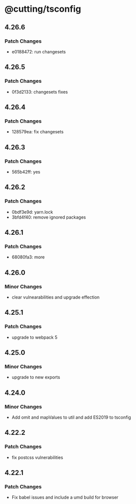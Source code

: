 # @cutting/tsconfig

## 4.26.6

### Patch Changes

- e0188472: run changesets

## 4.26.5

### Patch Changes

- 0f3d2133: changesets fixes

## 4.26.4

### Patch Changes

- 128579ea: fix changesets

## 4.26.3

### Patch Changes

- 565b42ff: yes

## 4.26.2

### Patch Changes

- 0bdf3e9d: yarn.lock
- 3bfd4f40: remove ignored packages

## 4.26.1

### Patch Changes

- 68080fa3: more

## 4.26.0

### Minor Changes

- clear vulnearabilities and upgrade effection

## 4.25.1

### Patch Changes

- upgrade to webpack 5

## 4.25.0

### Minor Changes

- upgrade to new exports

## 4.24.0

### Minor Changes

- Add omit and mapValues to util and add ES2019 to tsconfig

## 4.22.2

### Patch Changes

- fix postcss vulnerabilities

## 4.22.1

### Patch Changes

- Fix babel issues and include a umd build for browser
